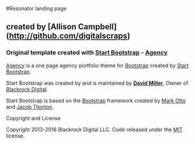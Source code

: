 
#Resonator landing page

## created by [Allison Campbell] (http://github.com/digitalscraps)

### Original template created with [Start Bootstrap](http://startbootstrap.com/) - [Agency](http://startbootstrap.com/template-overviews/agency/)

[Agency](http://startbootstrap.com/template-overviews/agency/) is a one page agency portfolio theme for [Bootstrap](http://getbootstrap.com/) created by [Start Bootstrap](http://startbootstrap.com/).

Start Bootstrap was created by and is maintained by **[David Miller](http://davidmiller.io/)**, Owner of [Blackrock Digital](http://blackrockdigital.io/).

Start Bootstrap is based on the [Bootstrap](http://getbootstrap.com/) framework created by [Mark Otto](https://twitter.com/mdo) and [Jacob Thorton](https://twitter.com/fat).

Copyright and License

Copyright 2013-2016 Blackrock Digital LLC. Code released under the [MIT](https://github.com/BlackrockDigital/startbootstrap-agency/blob/gh-pages/LICENSE) license.
